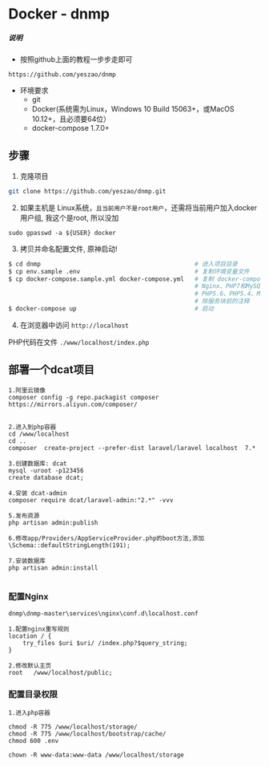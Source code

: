 # Docker - dnmp

##### 说明

- 按照github上面的教程一步步走即可

```
https://github.com/yeszao/dnmp
```

- 环境要求
    - git
    - Docker(系统需为Linux，Windows 10 Build 15063+，或MacOS 10.12+，且必须要64位）
    - docker-compose 1.7.0+


## 步骤

1. 克隆项目

```bash
git clone https://github.com/yeszao/dnmp.git
```

2. 如果主机是 Linux系统，`且当前用户不是root用户`，还需将当前用户加入docker用户组, 我这个是root, 所以没加

```
sudo gpasswd -a ${USER} docker
```

3. 拷贝并命名配置文件, 原神启动!

```bash
$ cd dnmp                                           # 进入项目目录
$ cp env.sample .env                                # 复制环境变量文件
$ cp docker-compose.sample.yml docker-compose.yml   # 复制 docker-compose 配置文件。默认启动3个服务：
                                                    # Nginx、PHP7和MySQL8。要开启更多其他服务，如Redis、
                                                    # PHP5.6、PHP5.4、MongoDB，ElasticSearch等，请删
                                                    # 除服务块前的注释
$ docker-compose up                                 # 启动
```

4. 在浏览器中访问 `http://localhost`

PHP代码在文件 `./www/localhost/index.php`



## 部署一个dcat项目

```
1.阿里云镜像
composer config -g repo.packagist composer https://mirrors.aliyun.com/composer/


2.进入到php容器
cd /www/localhost
cd ..
composer  create-project --prefer-dist laravel/laravel localhost  7.*

3.创建数据库: dcat
mysql -uroot -p123456
create database dcat;

4.安装 dcat-admin
composer require dcat/laravel-admin:"2.*" -vvv

5.发布资源
php artisan admin:publish

6.修改app/Providers/AppServiceProvider.php的boot方法,添加
\Schema::defaultStringLength(191);

7.安装数据库
php artisan admin:install


```

### 配置Nginx

```
dnmp\dnmp-master\services\nginx\conf.d\localhost.conf

1.配置nginx重写规则
location / {
    try_files $uri $uri/ /index.php?$query_string;
}

2.修改默认主页
root   /www/localhost/public;

```

### 配置目录权限

```
1.进入php容器

chmod -R 775 /www/localhost/storage/
chmod -R 775 /www/localhost/bootstrap/cache/
chmod 600 .env

chown -R www-data:www-data /www/localhost/storage
```